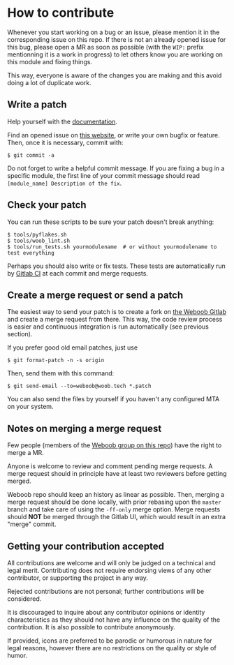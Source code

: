 How to contribute
=================

Whenever you start working on a bug or an issue, please mention it in the
corresponding issue on this repo. If there is not an already opened issue for
this bug, please open a MR as soon as possible (with the `WIP:` prefix
mentionning it is a work in progress) to let others know you are working on
this module and fixing things.

This way, everyone is aware of the changes you are making and this avoid doing
a lot of duplicate work.


Write a patch
-------------

Help yourself with the [documentation](http://docs.woob.tech/).

Find an opened issue on [this website](https://git.woob.tech/weboob/weboob/issues),
or write your own bugfix or feature. Then, once it is necessary, commit with:

    $ git commit -a

Do not forget to write a helpful commit message. If you are fixing a bug in a
specific module, the first line of your commit message should read
`[module_name] Description of the fix`.


Check your patch
----------------

You can run these scripts to be sure your patch doesn't break anything:

    $ tools/pyflakes.sh
    $ tools/woob_lint.sh
    $ tools/run_tests.sh yourmodulename  # or without yourmodulename to test everything

Perhaps you should also write or fix tests. These tests are automatically run by
[Gitlab CI](https://git.woob.tech/weboob/weboob/pipelines) at each commit and merge requests.


Create a merge request or send a patch
--------------------------------------

The easiest way to send your patch is to create a fork on [the Weboob
Gitlab](https://git.woob.tech) and create a merge request from there.
This way, the code review process is easier and continuous integration is run
automatically (see previous section).

If you prefer good old email patches, just use

    $ git format-patch -n -s origin

Then, send them with this command:

    $ git send-email --to=weboob@woob.tech *.patch

You can also send the files by yourself if you haven't any configured MTA on your system.


Notes on merging a merge request
--------------------------------

Few people (members of the [Weboob group on this
repo](https://git.woob.tech/groups/weboob/group_members)) have the right to
merge a MR.

Anyone is welcome to review and comment pending merge requests. A merge
request should in principle have at least two reviewers before getting merged.

Weboob repo should keep an history as linear as possible. Then, merging a merge
request should be done locally, with prior rebasing upon the `master` branch
and take care of using the `-ff-only` merge option. Merge requests should
**NOT** be merged through the Gitlab UI, which would result in an extra "merge"
commit.


Getting your contribution accepted
----------------------------------

All contributions are welcome and will only be judged on a technical and legal merit.
Contributing does not require endorsing views of any other contributor,
or supporting the project in any way.

Rejected contributions are not personal; further contributions will be considered.

It is discouraged to inquire about any contributor opinions or
identity characteristics as they should not have any influence on the quality
of the contribution. It is also possible to contribute anonymously.

If provided, icons are preferred to be parodic or humorous in nature for
legal reasons, however there are no restrictions on the quality or style of humor.
